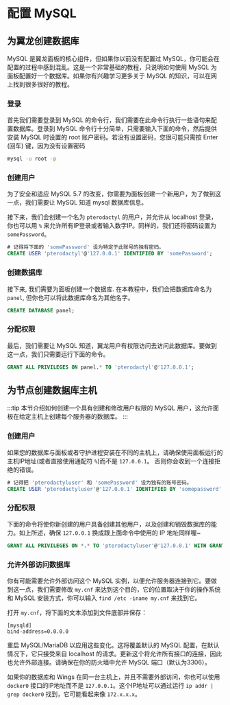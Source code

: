 # 配置 MySQL

## 为翼龙创建数据库
MySQL 是翼龙面板的核心组件，但如果你以前没有配置过 MySQL，你可能会在配置的过程中感到混乱。这是一个非常基础的教程，只说明如何使用 MySQL 为面板配置好一个数据库。如果你有兴趣学习更多关于 MySQL 的知识，可以在网上找到很多很好的教程。

### 登录
首先我们需要登录到 MySQL 的命令行，我们需要在此命令行执行一些语句来配置数据库。登录到 MySQL 命令行十分简单，只需要输入下面的命令，然后提供安装 MySQL 时设置的 root 账户密码。若没有设置密码，您很可能只需按 Enter (回车) 键，因为没有设置密码

``` bash
mysql -u root -p
```

### 创建用户
为了安全和适应 MySQL 5.7 的改变，你需要为面板创建一个新用户，为了做到这一点，我们需要让 MySQL 知道 mysql 数据库信息。

接下来，我们会创建一个名为 `pterodactyl` 的用户，并允许从 localhost 登录，你也可以用 `%` 来允许所有IP登录或者输入数字IP。同样的，我们还将密码设置为 `somePassword`。

``` sql
# 记得将下面的 'somePassword' 设为特定于此账号的独有密码。
CREATE USER 'pterodactyl'@'127.0.0.1' IDENTIFIED BY 'somePassword';
```

### 创建数据库
接下来, 我们需要为面板创建一个数据库. 在本教程中，我们会把数据库命名为 `panel`, 但你也可以将此数据库命名为其他名字。

``` sql
CREATE DATABASE panel;
```

### 分配权限
最后，我们需要让 MySQL 知道，翼龙用户有权限访问去访问此数据库。要做到这一点，我们只需要运行下面的命令。

``` sql
GRANT ALL PRIVILEGES ON panel.* TO 'pterodactyl'@'127.0.0.1';
```

## 为节点创建数据库主机
:::tip
本节介绍如何创建一个具有创建和修改用户权限的 MySQL 用户，这允许面板在给定主机上创建每个服务器的数据库。
:::

### 创建用户
如果您的数据库与面板或者守护进程安装在不同的主机上，请确保使用面板运行的主机IP地址(或者直接使用通配符 `%`)而不是 `127.0.0.1`。 否则你会收到一个连接拒绝的错误。

```sql
# 记得把 'pterodactyluser' 和 'somePassword' 设为独有的账号密码。
CREATE USER 'pterodactyluser'@'127.0.0.1' IDENTIFIED BY 'somepassword';
```

### 分配权限
下面的命令将使你新创建的用户具备创建其他用户，以及创建和销毁数据库的能力。如上所述，确保 `127.0.0.1` 换成跟上面命令中使用的 IP 地址同样喔~

```sql
GRANT ALL PRIVILEGES ON *.* TO 'pterodactyluser'@'127.0.0.1' WITH GRANT OPTION;
```

### 允许外部访问数据库
你有可能需要允许外部访问这个 MySQL 实例，以便允许服务器连接到它。要做到这一点，我们需要修改 `my.cnf` 来达到这个目的，它的位置取决于你的操作系统和 MySQL 安装方式，你可以输入 `find /etc -iname my.cnf` 来找到它。

打开 `my.cnf`，将下面的文本添加到文件底部并保存：
```
[mysqld]
bind-address=0.0.0.0
```
重启 MySQL/MariaDB 以应用这些变化。这将覆盖默认的 MySQL 配置，在默认情况下，它只接受来自 localhost 的请求。更新这个将允许所有接口的连接，因此也允许外部连接。请确保在你的防火墙中允许 MySQL 端口（默认为3306）。

如果你的数据库和 Wings 在同一台主机上，并且不需要外部访问，你也可以使用 `docker0` 接口的IP地址而不是 `127.0.0.1`。这个IP地址可以通过运行 `ip addr | grep docker0` 找到，它可能看起来像 `172.x.x.x`。
